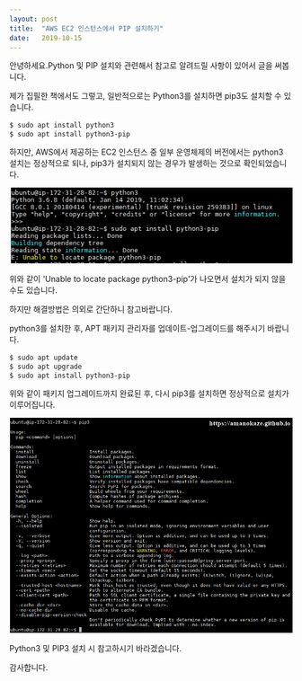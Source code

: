 ```yaml
---
layout: post
title:  "AWS EC2 인스턴스에서 PIP 설치하기"
date:   2019-10-15
---
```


안녕하세요.Python 및 PIP 설치와 관련해서 참고로 알려드릴 사항이 있어서 글을 써봅니다.

제가 집필한 책에서도 그렇고, 일반적으로는 Python3를 설치하면 pip3도 설치할 수 있습니다.

``` Shell
$ sudo apt install python3
$ sudo apt install python3-pip
```

하지만, AWS에서 제공하는 EC2 인스턴스 중 일부 운영체제의 버전에서는 python3 설치는 정상적으로 되나, pip3가 설치되지 않는 경우가 발생하는 것으로 확인되었습니다.

![PIP Error](/assets/img/img005_01.png)


위와 같이 'Unable to locate package python3-pip'가 나오면서 설치가 되지 않을 수도 있습니다.

하지만 해결방법은 의외로 간단하니 참고바랍니다.

python3를 설치한 후, APT 패키지 관리자를 업데이트-업그레이드를 해주시기 바랍니다.

``` Shell
$ sudo apt update
$ sudo apt upgrade
$ sudo apt install python3-pip
```

위와 같이 패키지 업그레이드까지 완료된 후, 다시 pip3를 설치하면 정상적으로 설치가 이루어집니다.

![PIP Completed](/assets/img/img005_02.png)


Python3 및 PIP3 설치 시 참고하시기 바라겠습니다.

감사합니다.